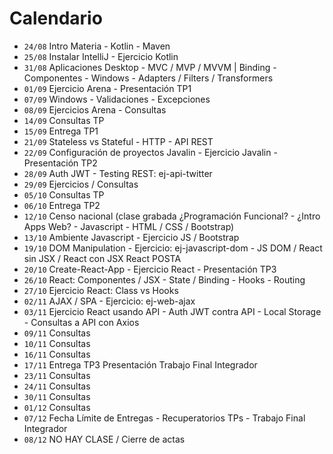 # Calendario

- `24/08` Intro Materia - Kotlin - Maven
- `25/08` Instalar IntelliJ - Ejercicio Kotlin
- `31/08` Aplicaciones Desktop - MVC / MVP / MVVM | Binding - Componentes - Windows - Adapters / Filters / Transformers
- `01/09` Ejercicio Arena - Presentación TP1
- `07/09` Windows - Validaciones - Excepciones
- `08/09` Ejercicios Arena - Consultas
- `14/09` Consultas TP
- `15/09` Entrega TP1
- `21/09` Stateless vs Stateful - HTTP - API REST
- `22/09` Configuración de proyectos Javalin - Ejercicio Javalin - Presentación TP2
- `28/09` Auth JWT - Testing REST: ej-api-twitter
- `29/09` Ejercicios / Consultas
- `05/10` Consultas TP
- `06/10` Entrega TP2
- `12/10` Censo nacional (clase grabada ¿Programación Funcional? - ¿Intro Apps Web? - Javascript - HTML / CSS / Bootstrap)
- `13/10` Ambiente Javascript - Ejercicio JS / Bootstrap
- `19/10` DOM Manipulation - Ejercicio: ej-javascript-dom - JS DOM / React sin JSX / React con JSX React POSTA
- `20/10` Create-React-App - Ejercicio React - Presentación TP3
- `26/10` React: Componentes / JSX - State / Binding - Hooks - Routing
- `27/10` Ejercicio React: Class vs Hooks
- `02/11` AJAX / SPA - Ejercicio: ej-web-ajax
- `03/11` Ejercicio React usando API - Auth JWT contra API - Local Storage - Consultas a API con Axios
- `09/11` Consultas
- `10/11` Consultas
- `16/11` Consultas
- `17/11` Entrega TP3 Presentación Trabajo Final Integrador
- `23/11` Consultas
- `24/11` Consultas
- `30/11` Consultas
- `01/12` Consultas
- `07/12` Fecha Límite de Entregas - Recuperatorios TPs - Trabajo Final Integrador
- `08/12` NO HAY CLASE / Cierre de actas
